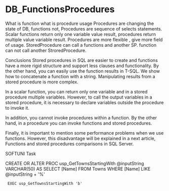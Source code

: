 # DB_FunctionsProcedures
What is function what is procedure usage
Procedures are changing the state of DB, functions not,
Procedures are sequence of selects statements.
Scalar functions return only one variable value result, 
procedures return multiple value variable  result.
Procedures are more flexible , give more field of usage.
StoredProcedure can call a functions and another SP.
function can not call another StroredProcedure.

Conclusions
Stored procedures in SQL are easier to create and functions have a more rigid structure and support less clauses and functionality. By the other hand, you can easily use the function results in T-SQL. We show how to concatenate a function with a string. Manipulating results from a stored procedure is more complex.

In a scalar function, you can return only one variable and in a stored procedure multiple variables. However, to call the output variables in a stored procedure, it is necessary to declare variables outside the procedure to invoke it.

In addition, you cannot invoke procedures within a function. By the other hand, in a procedure you can invoke functions and stored procedures.

Finally, it is important to mention some performance problems when we use functions. However, this disadvantage will be explained in a next article, Functions and stored procedures comparisons in SQL Server.

SOFTUNI Task 

CREATE OR ALTER PROC usp_GetTownsStartingWith
	    @inputString VARCHAR(50)
     AS 
	   SELECT [Name] 
	     FROM Towns
		 WHERE [Name] LIKE @inputString + '%'

     EXEC usp_GetTownsStartingWith 'b'
